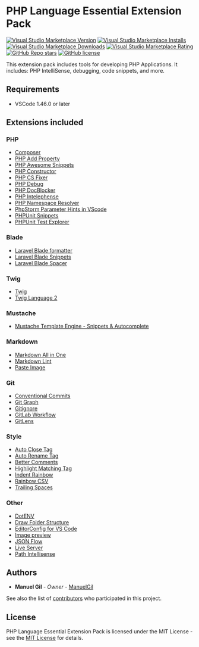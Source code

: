 # PHP Language Essential Extension Pack

[![Visual Studio Marketplace Version](https://img.shields.io/visual-studio-marketplace/v/imgildev.vscode-php-language-pack?style=for-the-badge&label=VS%20Marketplace&logo=visual-studio-code)](https://marketplace.visualstudio.com/items?itemName=imgildev.vscode-php-language-pack)
[![Visual Studio Marketplace Installs](https://img.shields.io/visual-studio-marketplace/i/imgildev.vscode-php-language-pack?style=for-the-badge&logo=visual-studio-code)](https://marketplace.visualstudio.com/items?itemName=imgildev.vscode-php-language-pack)
[![Visual Studio Marketplace Downloads](https://img.shields.io/visual-studio-marketplace/d/imgildev.vscode-php-language-pack?style=for-the-badge&logo=visual-studio-code)](https://marketplace.visualstudio.com/items?itemName=imgildev.vscode-php-language-pack)
[![Visual Studio Marketplace Rating](https://img.shields.io/visual-studio-marketplace/r/imgildev.vscode-php-language-pack?style=for-the-badge&logo=visual-studio-code)](https://marketplace.visualstudio.com/items?itemName=imgildev.vscode-php-language-pack&ssr=false#review-details)
[![GitHub Repo stars](https://img.shields.io/github/stars/ManuelGil/vscode-php-language-pack?style=for-the-badge&logo=github)](https://github.com/ManuelGil/vscode-php-language-pack)
[![GitHub license](https://img.shields.io/github/license/ManuelGil/vscode-php-language-pack?style=for-the-badge&logo=github)](https://github.com/ManuelGil/vscode-php-language-pack/blob/main/LICENSE)

This extension pack includes tools for developing PHP Applications. It includes: PHP IntelliSense, debugging, code snippets, and more.

## Requirements

- VSCode 1.46.0 or later

## Extensions included

### PHP

- [Composer](https://marketplace.visualstudio.com/items?itemName=devsense.composer-php-vscode)
- [PHP Add Property](https://marketplace.visualstudio.com/items?itemName=kotfire.php-add-property)
- [PHP Awesome Snippets](https://marketplace.visualstudio.com/items?itemName=hakcorp.php-awesome-snippets)
- [PHP Constructor](https://marketplace.visualstudio.com/items?itemName=mehedidracula.php-constructor)
- [PHP CS Fixer](https://marketplace.visualstudio.com/items?itemName=junstyle.php-cs-fixer)
- [PHP Debug](https://marketplace.visualstudio.com/items?itemName=xdebug.php-debug)
- [PHP DocBlocker](https://marketplace.visualstudio.com/items?itemName=neilbrayfield.php-docblocker)
- [PHP Intelephense](https://marketplace.visualstudio.com/items?itemName=bmewburn.vscode-intelephense-client)
- [PHP Namespace Resolver](https://marketplace.visualstudio.com/items?itemName=mehedidracula.php-namespace-resolver)
- [PhpStorm Parameter Hints in VScode](https://marketplace.visualstudio.com/items?itemName=mrchetan.phpstorm-parameter-hints-in-vscode)
- [PHPUnit Snippets](https://marketplace.visualstudio.com/items?itemName=onecentlin.phpunit-snippets)
- [PHPUnit Test Explorer](https://marketplace.visualstudio.com/items?itemName=recca0120.vscode-phpunit)

### Blade

- [Laravel Blade formatter](https://marketplace.visualstudio.com/items?itemName=shufo.vscode-blade-formatter)
- [Laravel Blade Snippets](https://marketplace.visualstudio.com/items?itemName=onecentlin.laravel-blade)
- [Laravel Blade Spacer](https://marketplace.visualstudio.com/items?itemName=austenc.laravel-blade-spacer)

### Twig

- [Twig](https://marketplace.visualstudio.com/items?itemName=whatwedo.twig)
- [Twig Language 2](https://marketplace.visualstudio.com/items?itemName=mblode.twig-language-2)

### Mustache

- [Mustache Template Engine - Snippets & Autocomplete](https://marketplace.visualstudio.com/items?itemName=imgildev.vscode-mustache-snippets)

### Markdown

- [Markdown All in One](https://marketplace.visualstudio.com/items?itemName=yzhang.markdown-all-in-one)
- [Markdown Lint](https://marketplace.visualstudio.com/items?itemName=davidanson.vscode-markdownlint)
- [Paste Image](https://marketplace.visualstudio.com/items?itemName=mushan.vscode-paste-image)

### Git

- [Conventional Commits](https://marketplace.visualstudio.com/items?itemName=vivaxy.vscode-conventional-commits)
- [Git Graph](https://marketplace.visualstudio.com/items?itemName=mhutchie.git-graph)
- [Gitignore](https://marketplace.visualstudio.com/items?itemName=codezombiech.gitignore)
- [GitLab Workflow](https://marketplace.visualstudio.com/items?itemName=gitlab.gitlab-workflow)
- [GitLens](https://marketplace.visualstudio.com/items?itemName=eamodio.gitlens)

### Style

- [Auto Close Tag](https://marketplace.visualstudio.com/items?itemName=formulahendry.auto-close-tag)
- [Auto Rename Tag](https://marketplace.visualstudio.com/items?itemName=formulahendry.auto-rename-tag)
- [Better Comments](https://marketplace.visualstudio.com/items?itemName=aaron-bond.better-comments)
- [Highlight Matching Tag](https://marketplace.visualstudio.com/items?itemName=vincaslt.highlight-matching-tag)
- [Indent Rainbow](https://marketplace.visualstudio.com/items?itemName=oderwat.indent-rainbow)
- [Rainbow CSV](https://marketplace.visualstudio.com/items?itemName=mechatroner.rainbow-csv)
- [Trailing Spaces](https://marketplace.visualstudio.com/items?itemName=shardulm94.trailing-spaces)

### Other

- [DotENV](https://marketplace.visualstudio.com/items?itemName=mikestead.dotenv)
- [Draw Folder Structure](https://marketplace.visualstudio.com/items?itemName=jmkrivocapich.drawfolderstructure)
- [EditorConfig for VS Code](https://marketplace.visualstudio.com/items?itemName=editorconfig.editorconfig)
- [Image preview](https://marketplace.visualstudio.com/items?itemName=kisstkondoros.vscode-gutter-preview)
- [JSON Flow](https://marketplace.visualstudio.com/items?itemName=imgildev.vscode-json-flow)
- [Live Server](https://marketplace.visualstudio.com/items?itemName=ritwickdey.liveserver)
- [Path Intellisense](https://marketplace.visualstudio.com/items?itemName=christian-kohler.path-intellisense)

## Authors

- **Manuel Gil** - _Owner_ - [ManuelGil](https://github.com/ManuelGil)

See also the list of [contributors](https://github.com/ManuelGil/vscode-php-language-pack/contributors) who participated in this project.

## License

PHP Language Essential Extension Pack is licensed under the MIT License - see the [MIT License](https://opensource.org/licenses/MIT) for details.
